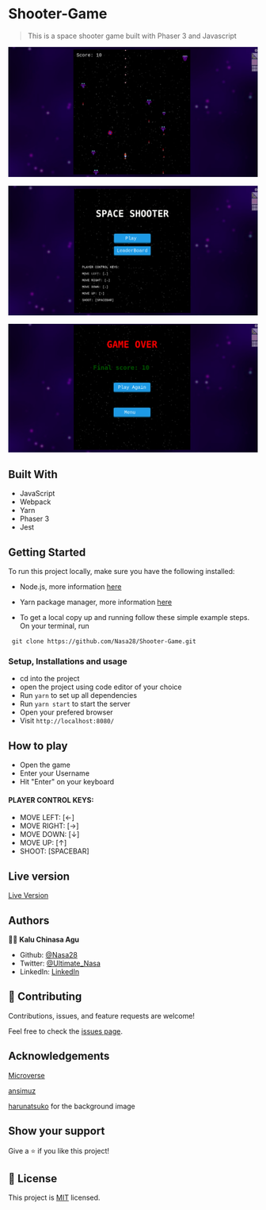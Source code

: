 # Shooter-Game

> This is a space shooter game built with Phaser 3 and Javascript 

![screenshot](/src/assets/img/readme1.png)

![screenshot](/src/assets/img/readme2.png)

![screenshot](/src/assets/img/readme3.png)

## Built With

- JavaScript
- Webpack
- Yarn
- Phaser 3
- Jest

## Getting Started

To run this project locally, make sure you have the following installed:

- Node.js, more information [here](https://nodejs.org/en/)
- Yarn package manager, more information [here](https://yarnpkg.com/)

- To get a local copy up and running follow these simple example steps.
On your terminal, run 
```
 git clone https://github.com/Nasa28/Shooter-Game.git

```

### Setup, Installations and usage

- cd into the project
- open the project using code editor of your choice
- Run `yarn` to set up all dependencies
- Run `yarn start` to start the server
- Open your prefered browser
- Visit `http://localhost:8080/`


## How to play
- Open the game
- Enter your Username
- Hit "Enter" on your keyboard

#### PLAYER CONTROL KEYS:
 * MOVE LEFT: [←]
 * MOVE RIGHT: [→]
 * MOVE DOWN: [↓]
 * MOVE UP: [↑]
 * SHOOT: [SPACEBAR]


## Live version

 [Live Version]()


## Authors

👨‍💻 **Kalu Chinasa Agu**

* Github: [@Nasa28](https://github.com/Nasa28)
*  Twitter: [@Ultimate_Nasa](https://twitter.com/Ultimate_Nasa)
* LinkedIn: [LinkedIn](https://www.linkedin.com/in/kalu-chinasa-agu-a15080103/)

## 🤝 Contributing

Contributions, issues, and feature requests are welcome!

Feel free to check the [issues page](https://github.com/Nasa28/Shooter-Game/issues).



## Acknowledgements

[Microverse](https://www.microverse.org/)

[ansimuz](https://opengameart.org/content/space-ship-shooter-pixel-art-assets)

[harunatsuko](https://opengameart.org/content/toy-space-background) for the background image


## Show your support

Give a ⭐️ if you like this project!

## 📝 License

This project is [MIT](LICENSE) licensed.

